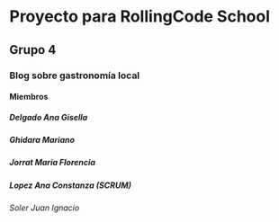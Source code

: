 # Proyecto para RollingCode School
## Grupo 4
### Blog sobre gastronomía local
#### Miembros
##### Delgado Ana Gisella
##### Ghidara Mariano
##### Jorrat María Florencia
##### Lopez Ana Constanza (SCRUM)
###### Soler Juan Ignacio
